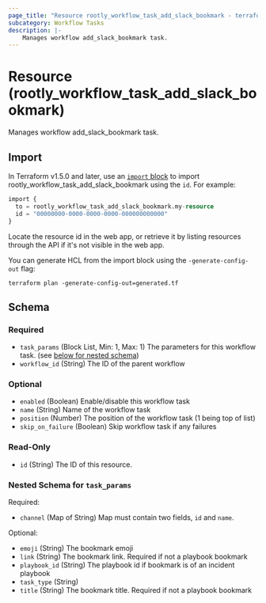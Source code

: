 ```yaml
---
page_title: "Resource rootly_workflow_task_add_slack_bookmark - terraform-provider-rootly"
subcategory: Workflow Tasks
description: |-
    Manages workflow add_slack_bookmark task.
---
```


# Resource (rootly_workflow_task_add_slack_bookmark)

Manages workflow add_slack_bookmark task.



## Import

In Terraform v1.5.0 and later, use an [`import` block](https://developer.hashicorp.com/terraform/language/import) to import rootly_workflow_task_add_slack_bookmark using the `id`. For example:

```terraform
import {
  to = rootly_workflow_task_add_slack_bookmark.my-resource
  id = "00000000-0000-0000-0000-000000000000"
}
```

Locate the resource id in the web app, or retrieve it by listing resources through the API if it's not visible in the web app.

You can generate HCL from the import block using the `-generate-config-out` flag:

```console
terraform plan -generate-config-out=generated.tf
```

<!-- schema generated by tfplugindocs -->
## Schema

### Required

- `task_params` (Block List, Min: 1, Max: 1) The parameters for this workflow task. (see [below for nested schema](#nestedblock--task_params))
- `workflow_id` (String) The ID of the parent workflow

### Optional

- `enabled` (Boolean) Enable/disable this workflow task
- `name` (String) Name of the workflow task
- `position` (Number) The position of the workflow task (1 being top of list)
- `skip_on_failure` (Boolean) Skip workflow task if any failures

### Read-Only

- `id` (String) The ID of this resource.

<a id="nestedblock--task_params"></a>
### Nested Schema for `task_params`

Required:

- `channel` (Map of String) Map must contain two fields, `id` and `name`.

Optional:

- `emoji` (String) The bookmark emoji
- `link` (String) The bookmark link. Required if not a playbook bookmark
- `playbook_id` (String) The playbook id if bookmark is of an incident playbook
- `task_type` (String)
- `title` (String) The bookmark title. Required if not a playbook bookmark

